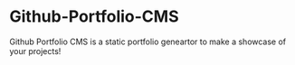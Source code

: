 # Github-Portfolio-CMS
Github Portfolio CMS is a static portfolio geneartor to make a showcase of your projects!
